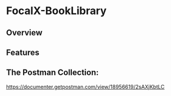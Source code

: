 # FocalX-BookLibrary
## Overview
## Features
## The Postman Collection:
https://documenter.getpostman.com/view/18956619/2sAXjKbtLC
